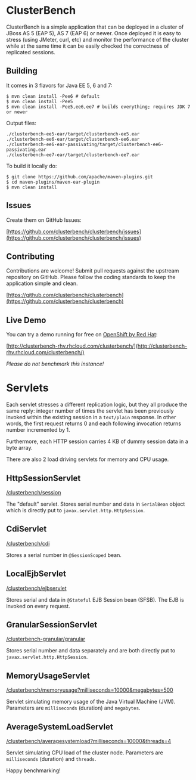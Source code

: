 ClusterBench
============

ClusterBench is a simple application that can be deployed in a cluster of JBoss AS 5 (EAP 5), AS 7 (EAP 6) or newer.
Once deployed it is easy to stress (using JMeter, curl, etc) and monitor the performance of the cluster while
at the same time it can be easily checked the correctness of replicated sessions.

Building
--------

It comes in 3 flavors for Java EE 5, 6 and 7:

    $ mvn clean install -Pee6 # default
    $ mvn clean install -Pee5
    $ mvn clean install -Pee5,ee6,ee7 # builds everything; requires JDK 7 or newer

Output files:

    ./clusterbench-ee5-ear/target/clusterbench-ee5.ear
    ./clusterbench-ee6-ear/target/clusterbench-ee6.ear
    ./clusterbench-ee6-ear-passivating/target/clusterbench-ee6-passivating.ear
    ./clusterbench-ee7-ear/target/clusterbench-ee7.ear

To build it locally do:

    $ git clone https://github.com/apache/maven-plugins.git
    $ cd maven-plugins/maven-ear-plugin
    $ mvn clean install


Issues
------

Create them on GitHub Issues:

[https://github.com/clusterbench/clusterbench/issues](https://github.com/clusterbench/clusterbench/issues)

Contributing
------------

Contributions are welcome! 
Submit pull requests against the upstream repository on GitHub.
Please follow the coding standards to keep the application simple and clean.

[https://github.com/clusterbench/clusterbench](https://github.com/clusterbench/clusterbench)


Live Demo
---------

You can try a demo running for free on [OpenShift by Red Hat](https://www.openshift.com/):

[http://clusterbench-rhv.rhcloud.com/clusterbench/](http://clusterbench-rhv.rhcloud.com/clusterbench/)

_Please do not benchmark this instance!_


Servlets
========

Each servlet stresses a different replication logic, but they all produce the same reply:
integer number of times the servlet has been previously invoked within the existing session in a `text/plain` response.
In other words, the first request returns 0 and each following invocation returns number incremented by 1.

Furthermore, each HTTP session carries 4 KB of dummy session data in a byte array.

There are also 2 load driving servlets for memory and CPU usage.


HttpSessionServlet
-------------------
[/clusterbench/session](http://localhost:8080/clusterbench/session)

The "default" servlet. Stores serial number and data in `SerialBean` object which is directly put to `javax.servlet.http.HttpSession`.


CdiServlet
----------
[/clusterbench/cdi](http://localhost:8080/clusterbench/cdi)

Stores a serial number in `@SessionScoped` bean.


LocalEjbServlet
---------------
[/clusterbench/ejbservlet](http://localhost:8080/clusterbench/ejbservlet)

Stores serial and data in `@Stateful` EJB Session bean (SFSB). The EJB is invoked on every request.


GranularSessionServlet
----------------------
[/clusterbench-granular/granular](http://localhost:8080/clusterbench-granular/granular)

Stores serial number and data separately and are both directly put to `javax.servlet.http.HttpSession`.


MemoryUsageServlet
------------------
[/clusterbench/memoryusage?milliseconds=10000&megabytes=500](http://localhost:8080/clusterbench/memoryusage?milliseconds=10000&megabytes=500)

Servlet simulating memory usage of the Java Virtual Machine (JVM). Parameters are `milliseconds` (duration) and `megabytes`.


AverageSystemLoadServlet
------------------------
[/clusterbench/averagesystemload?milliseconds=10000&threads=4](http://localhost:8080/clusterbench/averagesystemload?milliseconds=10000&threads=4)

Servlet simulating CPU load of the cluster node. Parameters are `milliseconds` (duration) and `threads`.



Happy benchmarking!


